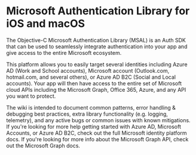# Microsoft Authentication Library for iOS and macOS

The Objective-C Microsoft Authentication Library (MSAL) is an Auth SDK that can be used to seamlessly integrate authentication into your app and give access to the entire Microsoft ecosystem.

This platform allows you to easily target several identities including Azure AD (Work and School accounts), Microsoft account (Outlook.com, hotmail.com, and several others), or Azure AD B2C (Social and Local accounts). Your app will then have access to the entire set of Microsoft cloud APIs including the Microsoft Graph, Office 365, Azure, and any API you want to protect.

The wiki is intended to document common patterns, error handling & debugging best practices, extra library functionality (e.g. logging, telemetry), and any active bugs or common issues with known mitigations. If you're looking for more help getting started with Azure AD, Microsoft Accounts, or Azure AD B2C, check out the full Microsoft identity platform docs. If you're looking for more info about the Microsoft Graph API, check out the Microsoft Graph docs.